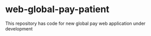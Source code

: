 # web-global-pay-patient
This repository has code for new global pay web application under development 
